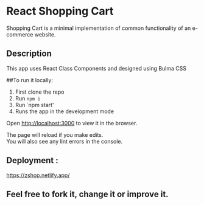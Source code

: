 # React Shopping Cart

Shopping Cart is a minimal implementation of common functionality of an e-commerce website.


## Description
This app uses React Class Components and designed using Bulma CSS 


##To run it locally:
1. First clone the repo
2. Run `npm i `
3. Run `npm start'
4. Runs the app in the development mode

Open [http://localhost:3000](http://localhost:3000) to view it in the browser.

The page will reload if you make edits.\
You will also see any lint errors in the console.


## Deployment :
https://zshop.netlify.app/


## Feel free to fork it, change it or improve it. 

